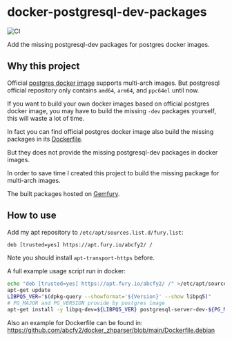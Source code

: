 # docker-postgresql-dev-packages

![CI](https://github.com/abcfy2/docker-postgresql-dev-packages/actions/workflows/ci.yml/badge.svg)

Add the missing postgresql-dev packages for postgres docker images.

## Why this project

Official [postgres docker image](https://hub.docker.com/_/postgres) supports multi-arch images. But postgresql official repository only contains `amd64`, `arm64`, and `ppc64el` until now.

If you want to build your own docker images based on official postgres docker image, you may have to build the missing `-dev` packages yourself, this will waste a lot of time.

In fact you can find official postgres docker image also build the missing packages in its [Dockerfile](https://github.com/docker-library/postgres/blob/e8ebf74e50128123a8d0220b85e357ef2d73a7ec/14/bullseye/Dockerfile#L138).

But they does not provide the missing postgresql-dev packages in docker images.

In order to save time I created this project to build the missing package for multi-arch images.

The built packages hosted on [Gemfury](https://gemfury.com/).

## How to use

Add my apt repository to `/etc/apt/sources.list.d/fury.list`:

```txt
deb [trusted=yes] https://apt.fury.io/abcfy2/ /
```

Note you should install `apt-transport-https` before.

A full example usage script run in docker:

```sh
echo "deb [trusted=yes] https://apt.fury.io/abcfy2/ /" >/etc/apt/sources.list.d/fury.list
apt-get update
LIBPQ5_VER="$(dpkg-query --showformat='${Version}' --show libpq5)"
# PG_MAJOR and PG_VERSION provide by postgres image
apt-get install -y libpq-dev=${LIBPQ5_VER} postgresql-server-dev-${PG_MAJOR}=${PG_VERSION}
```

Also an example for Dockerfile can be found in: https://github.com/abcfy2/docker_zhparser/blob/main/Dockerfile.debian
